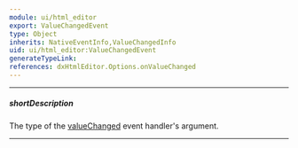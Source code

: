 ```yaml
---
module: ui/html_editor
export: ValueChangedEvent
type: Object
inherits: NativeEventInfo,ValueChangedInfo
uid: ui/html_editor:ValueChangedEvent
generateTypeLink: 
references: dxHtmlEditor.Options.onValueChanged
---
```

---
##### shortDescription
The type of the [valueChanged]({basewidgetpath}/Events/#valueChanged) event handler's argument.

---
<!-- Description goes here -->